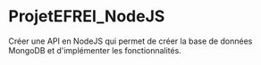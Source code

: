 # ProjetEFREI_NodeJS
Créer une API en NodeJS qui permet de créer la base de données MongoDB et d'implémenter les fonctionnalités.
